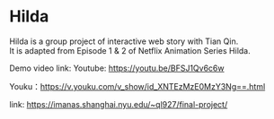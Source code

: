 # Hilda
Hilda is a group project of interactive web story with Tian Qin.\
It is adapted from Episode 1 & 2 of Netflix Animation Series Hilda.

Demo video link:
Youtube: https://youtu.be/BFSJ1Qv6c6w

Youku：https://v.youku.com/v_show/id_XNTEzMzE0MzY3Ng==.html

link: https://imanas.shanghai.nyu.edu/~ql927/final-project/

